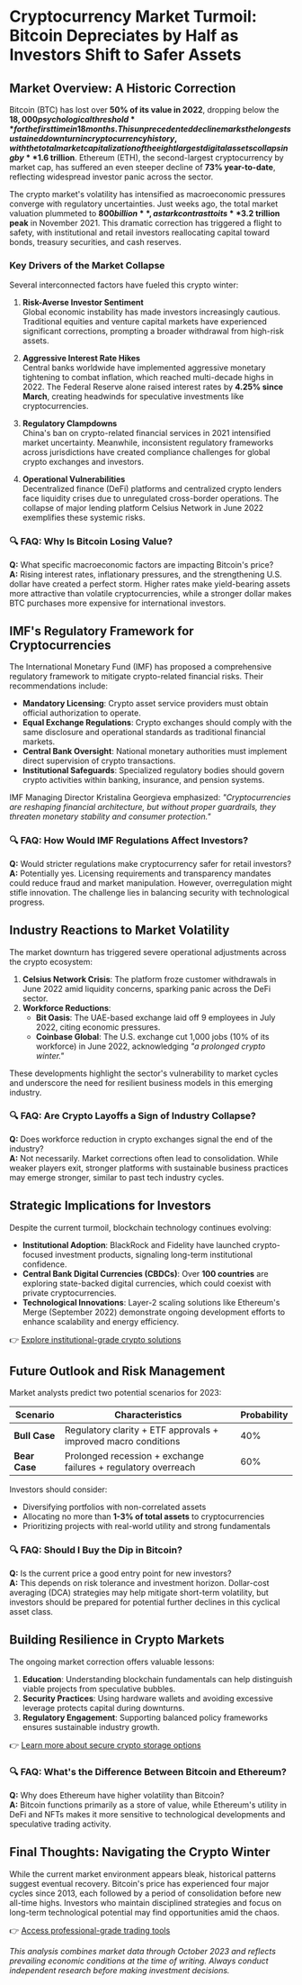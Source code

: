 # Cryptocurrency Market Turmoil: Bitcoin Depreciates by Half as Investors Shift to Safer Assets  

## Market Overview: A Historic Correction  

Bitcoin (BTC) has lost over **50% of its value in 2022**, dropping below the **$18,000 psychological threshold** for the first time in 18 months. This unprecedented decline marks the longest sustained downturn in cryptocurrency history, with the total market capitalization of the eight largest digital assets collapsing by **$1.6 trillion**. Ethereum (ETH), the second-largest cryptocurrency by market cap, has suffered an even steeper decline of **73% year-to-date**, reflecting widespread investor panic across the sector.  

The crypto market's volatility has intensified as macroeconomic pressures converge with regulatory uncertainties. Just weeks ago, the total market valuation plummeted to **$800 billion**, a stark contrast to its **$3.2 trillion peak** in November 2021. This dramatic correction has triggered a flight to safety, with institutional and retail investors reallocating capital toward bonds, treasury securities, and cash reserves.  

### Key Drivers of the Market Collapse  

Several interconnected factors have fueled this crypto winter:  

1. **Risk-Averse Investor Sentiment**  
   Global economic instability has made investors increasingly cautious. Traditional equities and venture capital markets have experienced significant corrections, prompting a broader withdrawal from high-risk assets.  

2. **Aggressive Interest Rate Hikes**  
   Central banks worldwide have implemented aggressive monetary tightening to combat inflation, which reached multi-decade highs in 2022. The Federal Reserve alone raised interest rates by **4.25% since March**, creating headwinds for speculative investments like cryptocurrencies.  

3. **Regulatory Clampdowns**  
   China's ban on crypto-related financial services in 2021 intensified market uncertainty. Meanwhile, inconsistent regulatory frameworks across jurisdictions have created compliance challenges for global crypto exchanges and investors.  

4. **Operational Vulnerabilities**  
   Decentralized finance (DeFi) platforms and centralized crypto lenders face liquidity crises due to unregulated cross-border operations. The collapse of major lending platform Celsius Network in June 2022 exemplifies these systemic risks.  

### 🔍 FAQ: Why Is Bitcoin Losing Value?  
**Q:** What specific macroeconomic factors are impacting Bitcoin's price?  
**A:** Rising interest rates, inflationary pressures, and the strengthening U.S. dollar have created a perfect storm. Higher rates make yield-bearing assets more attractive than volatile cryptocurrencies, while a stronger dollar makes BTC purchases more expensive for international investors.  

## IMF's Regulatory Framework for Cryptocurrencies  

The International Monetary Fund (IMF) has proposed a comprehensive regulatory framework to mitigate crypto-related financial risks. Their recommendations include:  

- **Mandatory Licensing**: Crypto asset service providers must obtain official authorization to operate.  
- **Equal Exchange Regulations**: Crypto exchanges should comply with the same disclosure and operational standards as traditional financial markets.  
- **Central Bank Oversight**: National monetary authorities must implement direct supervision of crypto transactions.  
- **Institutional Safeguards**: Specialized regulatory bodies should govern crypto activities within banking, insurance, and pension systems.  

IMF Managing Director Kristalina Georgieva emphasized: *"Cryptocurrencies are reshaping financial architecture, but without proper guardrails, they threaten monetary stability and consumer protection."*  

### 🔍 FAQ: How Would IMF Regulations Affect Investors?  
**Q:** Would stricter regulations make cryptocurrency safer for retail investors?  
**A:** Potentially yes. Licensing requirements and transparency mandates could reduce fraud and market manipulation. However, overregulation might stifle innovation. The challenge lies in balancing security with technological progress.  

## Industry Reactions to Market Volatility  

The market downturn has triggered severe operational adjustments across the crypto ecosystem:  

1. **Celsius Network Crisis**: The platform froze customer withdrawals in June 2022 amid liquidity concerns, sparking panic across the DeFi sector.  
2. **Workforce Reductions**:  
   - **Bit Oasis**: The UAE-based exchange laid off 9 employees in July 2022, citing economic pressures.  
   - **Coinbase Global**: The U.S. exchange cut 1,000 jobs (10% of its workforce) in June 2022, acknowledging *"a prolonged crypto winter."*  

These developments highlight the sector's vulnerability to market cycles and underscore the need for resilient business models in this emerging industry.  

### 🔍 FAQ: Are Crypto Layoffs a Sign of Industry Collapse?  
**Q:** Does workforce reduction in crypto exchanges signal the end of the industry?  
**A:** Not necessarily. Market corrections often lead to consolidation. While weaker players exit, stronger platforms with sustainable business practices may emerge stronger, similar to past tech industry cycles.  

## Strategic Implications for Investors  

Despite the current turmoil, blockchain technology continues evolving:  

- **Institutional Adoption**: BlackRock and Fidelity have launched crypto-focused investment products, signaling long-term institutional confidence.  
- **Central Bank Digital Currencies (CBDCs)**: Over **100 countries** are exploring state-backed digital currencies, which could coexist with private cryptocurrencies.  
- **Technological Innovations**: Layer-2 scaling solutions like Ethereum's Merge (September 2022) demonstrate ongoing development efforts to enhance scalability and energy efficiency.  

👉 [Explore institutional-grade crypto solutions](https://bit.ly/okx-bonus)  

## Future Outlook and Risk Management  

Market analysts predict two potential scenarios for 2023:  

| Scenario | Characteristics | Probability |  
|---------|------------------|-------------|  
| **Bull Case** | Regulatory clarity + ETF approvals + improved macro conditions | 40% |  
| **Bear Case** | Prolonged recession + exchange failures + regulatory overreach | 60% |  

Investors should consider:  
- Diversifying portfolios with non-correlated assets  
- Allocating no more than **1-3% of total assets** to cryptocurrencies  
- Prioritizing projects with real-world utility and strong fundamentals  

### 🔍 FAQ: Should I Buy the Dip in Bitcoin?  
**Q:** Is the current price a good entry point for new investors?  
**A:** This depends on risk tolerance and investment horizon. Dollar-cost averaging (DCA) strategies may help mitigate short-term volatility, but investors should be prepared for potential further declines in this cyclical asset class.  

## Building Resilience in Crypto Markets  

The ongoing market correction offers valuable lessons:  

1. **Education**: Understanding blockchain fundamentals can help distinguish viable projects from speculative bubbles.  
2. **Security Practices**: Using hardware wallets and avoiding excessive leverage protects capital during downturns.  
3. **Regulatory Engagement**: Supporting balanced policy frameworks ensures sustainable industry growth.  

👉 [Learn more about secure crypto storage options](https://bit.ly/okx-bonus)  

### 🔍 FAQ: What's the Difference Between Bitcoin and Ethereum?  
**Q:** Why does Ethereum have higher volatility than Bitcoin?  
**A:** Bitcoin functions primarily as a store of value, while Ethereum's utility in DeFi and NFTs makes it more sensitive to technological developments and speculative trading activity.  

## Final Thoughts: Navigating the Crypto Winter  

While the current market environment appears bleak, historical patterns suggest eventual recovery. Bitcoin's price has experienced four major cycles since 2013, each followed by a period of consolidation before new all-time highs. Investors who maintain disciplined strategies and focus on long-term technological potential may find opportunities amid the chaos.  

👉 [Access professional-grade trading tools](https://bit.ly/okx-bonus)  

*This analysis combines market data through October 2023 and reflects prevailing economic conditions at the time of writing. Always conduct independent research before making investment decisions.*